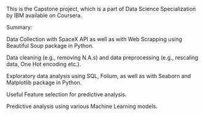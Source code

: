 This is the Capstone project, which is a part of Data Science Specialization by IBM available on Coursera.

Summary:

Data Collection with SpaceX API as well as with Web Scrapping using Beautiful Soup package in Python.

Data cleaning (e.g., removing N.A.s) and data preprocessing (e.g., rescaling data, One Hot encoding etc.).

Exploratory data analysis using SQL, Folium, as well as with Seaborn and Matplotlib package in Python. 

Useful Feature selection for predictive analysis.

Predictive analysis using various Machine Learning models.
